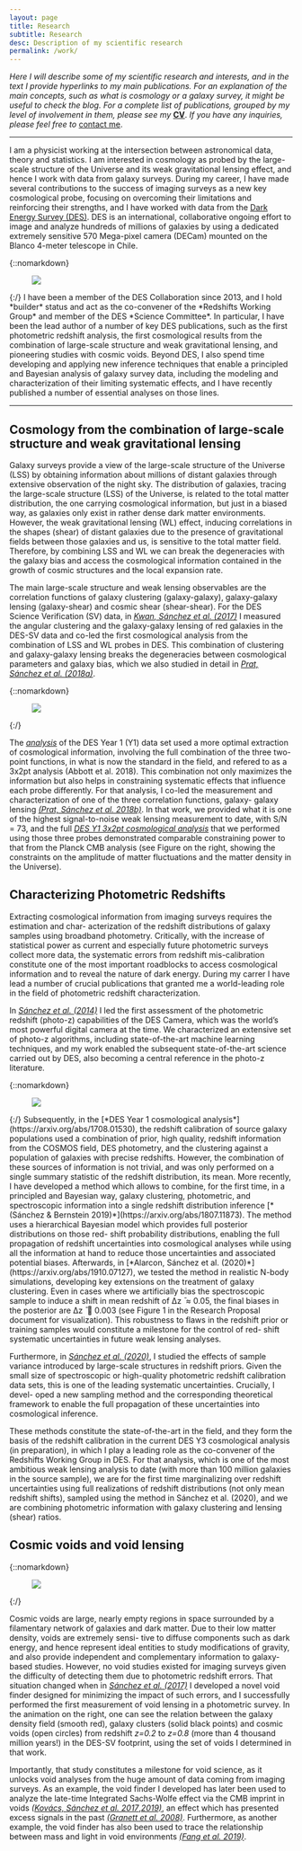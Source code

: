 ```yaml
---
layout: page
title: Research
subtitle: Research
desc: Description of my scientific research
permalink: /work/
---
```


<div class="pretty-links">
  
*Here I will describe some of my scientific research and interests, and in the text I provide hyperlinks to my main publications. For an explanation of the main concepts, such as what is cosmology or a galaxy survey, it might be useful to check the blog. For a complete list of publications, grouped by my level of involvement in them, please see my* [**CV**](https://www.dropbox.com/s/hd4oz11je1top9m/cv_publist_csanchez.pdf?raw=1). *If you have any inquiries, please feel free to* <a href="mailto:carles.sanchez.alonso@gmail.com">contact me</a>.

---

I am a physicist working at the intersection between astronomical data, theory and statistics. I am interested in cosmology as probed by the large-scale structure of the Universe and its weak gravitational lensing effect, and hence I work with data from galaxy surveys. During my career, I have made several contributions to the success of imaging surveys as a new key cosmological probe, focusing on overcoming their limitations and reinforcing their strengths, and I have worked with data from the [Dark Energy Survey (DES)](https://www.darkenergysurvey.org). DES is an international, collaborative ongoing effort to image and analyze hundreds of millions of galaxies by using a dedicated extremely sensitive 570 Mega-pixel camera (DECam) mounted on the Blanco 4-meter telescope in Chile. 

{::nomarkdown}
<figure class="site-profile5">
    <img src="{{ site.baseurl }}/assets/img/des.jpeg">
</figure>
{:/}
I have been a member of the DES Collaboration since 2013, and I hold *builder* status and act as the co-convener of the *Redshifts Working Group* and member of the DES *Science Committee*. In particular, I have been the lead author of a number of key DES publications, such as the first photometric redshift analysis, the first cosmological results from the combination of large-scale structure and weak gravitational lensing, and pioneering studies with cosmic voids. Beyond DES, I also spend time developing and applying new inference techniques that enable a principled and Bayesian analysis of galaxy survey data, including the modeling and characterization of their limiting systematic effects, and I have recently published a number of essential analyses on those lines. 

---

## Cosmology from the combination of large-scale structure and weak gravitational lensing

Galaxy surveys provide a view of the large-scale structure of the Universe (LSS) by obtaining information about millions of distant galaxies through extensive observation of the night sky. The distribution of galaxies, tracing the large-scale structure (LSS) of the Universe, is related to the total matter distribution, the one carrying cosmological information, but just in a biased way, as galaxies only exist in rather dense dark matter environments. However, the weak gravitational lensing (WL) effect, inducing correlations in the shapes (shear) of distant galaxies due to the presence of gravitational fields between those galaxies and us, is sensitive to the total matter field. Therefore, by combining LSS and WL we can break the degeneracies with the galaxy bias and access the cosmological information contained in the growth of cosmic structures and the local expansion rate.

The main large-scale structure and weak lensing observables are the correlation functions of galaxy clustering (galaxy-galaxy), galaxy-galaxy lensing (galaxy-shear) and cosmic shear (shear-shear). For the DES Science Verification (SV) data, in [*Kwan, Sánchez et al. (2017)*](https://arxiv.org/abs/1604.07871) I measured the angular clustering and the galaxy-galaxy lensing of red galaxies in the DES-SV data and co-led the first cosmological analysis from the combination of LSS and WL probes in DES. This combination of clustering and galaxy-galaxy lensing breaks the degeneracies between cosmological parameters and galaxy bias, which we also studied in detail in [*Prat, Sánchez et al. (2018a)*](https://arxiv.org/abs/1609.08167). 

{::nomarkdown}
<figure class="site-profile3">
    <img src="{{ site.baseurl }}/assets/img/cosmo_y1.png">
</figure>
{:/}

The [*analysis*](https://arxiv.org/abs/1708.01530) of the DES Year 1 (Y1) data set used a more optimal
extraction of cosmological information, involving the full combination of the three two-point
functions, in what is now the standard in the field, and refered to as a 3x2pt analysis
(Abbott et al. 2018). This combination not only maximizes the information but also helps
in constraining systematic effects that influence each probe differently. For that analysis, I
co-led the measurement and characterization of one of the three correlation functions, galaxy-
galaxy lensing [*(Prat, Sánchez et al. 2018b)*](https://arxiv.org/abs/1708.01537). In that work, we provided what it is one of the
highest signal-to-noise weak lensing measurement to date, with S/N = 73, and the full [*DES
Y1 3x2pt cosmological analysis*](https://arxiv.org/abs/1708.01530) that we performed using those three probes demonstrated
comparable constraining power to that from the Planck CMB analysis (see Figure on the right, showing the constraints on the amplitude of matter fluctuations and the matter density in the Universe).


## Characterizing Photometric Redshifts

Extracting cosmological information from imaging surveys requires the estimation and char- acterization of the redshift distributions of galaxy samples using broadband photometry. Critically, with the increase of statistical power as current and especially future photometric surveys collect more data, the systematic errors from redshift mis-calibration constitute one of the most important roadblocks to access cosmological information and to reveal the nature of dark energy. During my carrer I have lead a number of crucial publications that granted me a world-leading role in the field of photometric redshift characterization.

In [*Sánchez et al. (2014)*](https://arxiv.org/abs/1406.4407) I led the first assessment of the photometric redshift (photo-z) capabilities of the DES Camera, which was the world’s most powerful digital camera at the time. We characterized an extensive set of photo-z algorithms, including state-of-the-art machine learning techniques, and my work enabled the subsequent state-of-the-art science carried out by DES, also becoming a central reference in the photo-z literature.

{::nomarkdown}
<figure class="site-profile3">
    <img src="{{ site.baseurl }}/assets/img/hbm.jpeg">
</figure>
{:/}
Subsequently, in the [*DES Year 1 cosmological analysis*](https://arxiv.org/abs/1708.01530), the redshift calibration of source galaxy populations used a combination of prior, high quality, redshift information from the COSMOS field, DES photometry, and the clustering against a population of galaxies with precise redshifts. However, the combination of these sources of information is not trivial, and was only performed on a single summary statistic of the redshift distribution, its mean. More recently, I have developed a method which allows to combine, for the first time, in a principled and Bayesian way, galaxy clustering, photometric, and spectroscopic information into a single redshift distribution inference [*(Sánchez & Bernstein 2019)*](https://arxiv.org/abs/1807.11873). The method uses a hierarchical Bayesian model which provides full posterior distributions on those red- shift probability distributions, enabling the full propagation of redshift uncertainties into cosmological analyses while using all the information at hand to reduce those uncertainties and associated potential biases. Afterwards, in [*Alarcon, Sánchez et al. (2020)*](https://arxiv.org/abs/1910.07127), we tested the method in realistic N-body simulations, developing key extensions on the treatment of galaxy clustering. Even in cases where we artificially bias the spectroscopic sample to induce a shift in mean redshift of ∆z ̄ ≈ 0.05, the final biases in the posterior are ∆z ̄ 􏰫 0.003 (see Figure 1 in the Research Proposal document for visualization). This robustness to flaws in the redshift prior or training samples would constitute a milestone for the control of red- shift systematic uncertainties in future weak lensing analyses.

Furthermore, in [*Sánchez et al. (2020)*](https://arxiv.org/abs/2004.09542), I studied the effects of sample variance introduced by large-scale structures in redshift priors. Given the small size of spectroscopic or high-quality photometric redshift calibration data sets, this is one of the leading systematic uncertainties. Crucially, I devel- oped a new sampling method and the corresponding theoretical framework to enable the full propagation of these uncertainties into cosmological inference.

These methods constitute the state-of-the-art in the field, and they form the basis of the redshift calibration in the current DES Y3 cosmological analysis (in preparation), in which I play a leading role as the co-convener of the Redshifts Working Group in DES. For that analysis, which is one of the most ambitious weak lensing analysis to date (with more than 100 million galaxies in the source sample), we are for the first time marginalizing over redshift uncertainties using full realizations of redshift distributions (not only mean redshift shifts), sampled using the method in Sánchez et al. (2020), and we are combining photometric information with galaxy clustering and lensing (shear) ratios.



## Cosmic voids and void lensing

{::nomarkdown}
<figure class="site-profile3">
    <img src="{{ site.baseurl }}/assets/img/voids_animation.gif">
</figure>
{:/}

Cosmic voids are large, nearly empty regions in space surrounded by a filamentary network of galaxies and dark matter. Due to their low matter density, voids are extremely sensi- tive to diffuse components such as dark energy, and hence represent ideal entities to study modifications of gravity, and also provide independent and complementary information to galaxy-based studies. However, no void studies existed for imaging surveys given the difficulty of detecting them due to photometric redshift errors. That situation changed when in [*Sánchez et al. (2017)*](https://arxiv.org/abs/1605.03982) I developed a novel void finder designed for minimizing the impact of such errors, and I successfully performed the first measurement of void lensing in a photometric survey. In the animation on the right, one can see the relation between the galaxy density field (smooth red), galaxy clusters (solid black points) and cosmic voids (open circles) from redshift *z=0.2* to *z=0.8* (more than 4 thousand million years!) in the DES-SV footprint, using the set of voids I determined in that work.

Importantly, that study constitutes a milestone for void science, as it unlocks void analyses from the huge amount of data coming from imaging surveys. As an example, the void finder I developed has later been used to analyze the late-time Integrated Sachs-Wolfe effect via the CMB imprint in voids *(*[*Kovács, Sánchez et al. 2017*](https://arxiv.org/abs/1610.00637),[*2019)*](https://arxiv.org/abs/1811.07812), an effect which has presented excess signals in the past [*(Granett et al. 2008)*](https://arxiv.org/abs/0805.3695). Furthermore, as another example, the void finder has also been used to trace the relationship between mass and light in void environments [*(Fang et al. 2019)*](https://arxiv.org/abs/1909.01386). 
